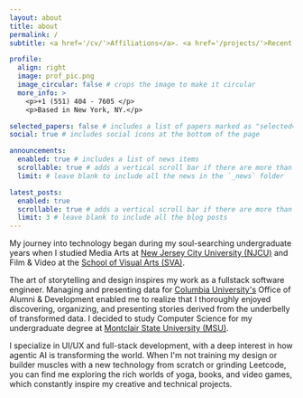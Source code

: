 ```yaml
---
layout: about
title: about
permalink: /
subtitle: <a href='/cv/'>Affiliations</a>. <a href='/projects/'>Recent work</a>. Be the change you wish to see in the world.

profile:
  align: right
  image: prof_pic.png
  image_circular: false # crops the image to make it circular
  more_info: >
    <p>+1 (551) 404 - 7605 </p>
    <p>Based in New York, NY.</p>

selected_papers: false # includes a list of papers marked as "selected={true}"
social: true # includes social icons at the bottom of the page

announcements:
  enabled: true # includes a list of news items
  scrollable: true # adds a vertical scroll bar if there are more than 3 news items
  limit: # leave blank to include all the news in the `_news` folder

latest_posts:
  enabled: true
  scrollable: true # adds a vertical scroll bar if there are more than 3 new posts items
  limit: 3 # leave blank to include all the blog posts
---
```


My journey into technology began during my soul-searching undergraduate years when I studied Media Arts at [New Jersey City University (NJCU)](https://www.njcu.edu) and Film & Video at the [School of Visual Arts (SVA)](https://sva.edu).

The art of storytelling and design inspires my work as a fullstack software engineer. Managing and presenting data for [Columbia University's](https://www.columbia.edu) Office of Alumni & Development enabled me to realize that I thoroughly enjoyed discovering, organizing, and presenting stories derived from the underbelly of transformed data. I decided to study Computer Science for my undergraduate degree at [Montclair State University (MSU)](https://www.montclair.edu).

I specialize in UI/UX and full-stack development, with a deep interest in how agentic AI is transforming the world. When I'm not training my design or builder muscles with a new technology from scratch or grinding Leetcode, you can find me exploring the rich worlds of yoga, books, and video games, which constantly inspire my creative and technical projects.
